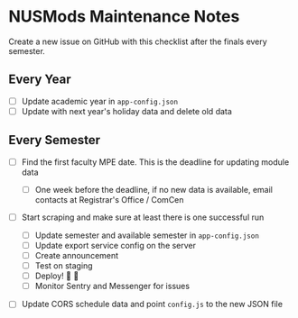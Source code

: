 NUSMods Maintenance Notes
=========================

Create a new issue on GitHub with this checklist after the finals every semester.

## Every Year 

- [ ] Update academic year in `app-config.json` 
- [ ] Update with next year's holiday data and delete old data 

## Every Semester

- [ ] Find the first faculty MPE date. This is the deadline for updating module data
    - [ ] One week before the deadline, if no new data is available, email contacts at Registrar's Office / ComCen 
- [ ] Start scraping and make sure at least there is one successful run 
    - [ ] Update semester and available semester in `app-config.json`
    - [ ] Update export service config on the server
    - [ ] Create announcement 
    - [ ] Test on staging 
    - [ ] Deploy! :tada: :tada: 
    - [ ] Monitor Sentry and Messenger for issues 
- [ ] Update CORS schedule data and point `config.js` to the new JSON file

